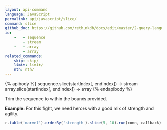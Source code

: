 ```yaml
---
layout: api-command 
language: JavaScript
permalink: api/javascript/slice/
command: slice 
github_doc: https://github.com/rethinkdb/docs/edit/master/2-query-language/api/javascript/transformations/slice.md
io:
    -   - sequence
        - stream
    -   - array
        - array
related_commands:
    skip: skip/
    limit: limit/
    nth: nth/
---
```


{% apibody %}
sequence.slice(startIndex[, endIndex]) → stream
array.slice(startIndex[, endIndex]) → array
{% endapibody %}

Trim the sequence to within the bounds provided.

__Example:__ For this fight, we need heroes with a good mix of strength and agility.

```js
r.table('marvel').orderBy('strength').slice(5, 10).run(conn, callback)
```

